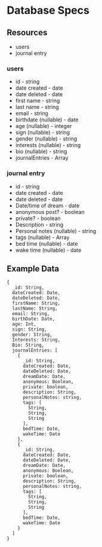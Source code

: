 # Database Specs

## Resources

  - users
  - journal entry

### users
  - id - string
  - date created - date
  - date deleted - date
  - first name - string
  - last name - string
  - email - string
  - birthdate (nullable) - date
  - age (nullable) - integer
  - sign (nullable) - string
  - gender (nullable) - string
  - interests (nullable) - string
  - bio (nullable) - string
  - journalEntries - Array

### journal entry
  - id - string
  - date created - date
  - date deleted - date
  - Date/time of dream - date
  - anonymous post? - boolean
  - private? - boolean
  - Description - string
  - Personal notes (nullable) - string
  - tags (nullable) - Array
  - bed time (nullable) - date
  - wake time (nullable) - date

## Example Data

```
{
  _id: String,
  dateCreated: Date,
  dateDeleted: Date,
  firstName: String,
  lastName: String,
  email: String,
  birthDate: Date,
  age: Int,
  sign: String,
  gender: String,
  Interests: String,
  Bio: String,
  journalEntries: [
    {
      _id: String,
      dateCreated: Date,
      dateDeleted: Date,
      dreamDate: Date,
      anonymous: Boolean,
      private: boolean,
      description: String,
      personalNotes: string,
      tags: [
        String,
        String,
        String
      ],
      bedTime: Date,
      wakeTime: Date
    },
    {
      _id: String,
      dateCreated: Date,
      dateDeleted: Date,
      dreamDate: Date,
      anonymous: Boolean,
      private: boolean,
      description: String,
      personalNotes: string,
      tags: [
        String,
        String,
        String
      ],
      bedTime: Date,
      wakeTime: Date
    }
  ]
}
```
